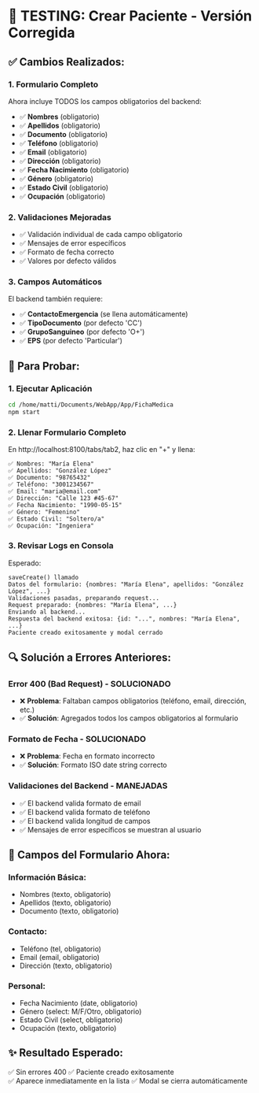 # 🧪 TESTING: Crear Paciente - Versión Corregida

## ✅ **Cambios Realizados:**

### 1. **Formulario Completo**
Ahora incluye TODOS los campos obligatorios del backend:
- ✅ **Nombres** (obligatorio)
- ✅ **Apellidos** (obligatorio)  
- ✅ **Documento** (obligatorio)
- ✅ **Teléfono** (obligatorio)
- ✅ **Email** (obligatorio)
- ✅ **Dirección** (obligatorio)
- ✅ **Fecha Nacimiento** (obligatorio)
- ✅ **Género** (obligatorio)
- ✅ **Estado Civil** (obligatorio)
- ✅ **Ocupación** (obligatorio)

### 2. **Validaciones Mejoradas**
- ✅ Validación individual de cada campo obligatorio
- ✅ Mensajes de error específicos
- ✅ Formato de fecha correcto
- ✅ Valores por defecto válidos

### 3. **Campos Automáticos**
El backend también requiere:
- ✅ **ContactoEmergencia** (se llena automáticamente)
- ✅ **TipoDocumento** (por defecto 'CC')
- ✅ **GrupoSanguineo** (por defecto 'O+')
- ✅ **EPS** (por defecto 'Particular')

## 🚀 **Para Probar:**

### 1. **Ejecutar Aplicación**
```bash
cd /home/matti/Documents/WebApp/App/FichaMedica
npm start
```

### 2. **Llenar Formulario Completo**
En http://localhost:8100/tabs/tab2, haz clic en "+" y llena:

```
✅ Nombres: "María Elena"
✅ Apellidos: "González López"  
✅ Documento: "98765432"
✅ Teléfono: "3001234567"
✅ Email: "maria@email.com"
✅ Dirección: "Calle 123 #45-67"
✅ Fecha Nacimiento: "1990-05-15"
✅ Género: "Femenino"
✅ Estado Civil: "Soltero/a"
✅ Ocupación: "Ingeniera"
```

### 3. **Revisar Logs en Consola**
Esperado:
```
saveCreate() llamado
Datos del formulario: {nombres: "María Elena", apellidos: "González López", ...}
Validaciones pasadas, preparando request...
Request preparado: {nombres: "María Elena", ...}
Enviando al backend...
Respuesta del backend exitosa: {id: "...", nombres: "María Elena", ...}
Paciente creado exitosamente y modal cerrado
```

## 🔍 **Solución a Errores Anteriores:**

### **Error 400 (Bad Request) - SOLUCIONADO**
- ❌ **Problema**: Faltaban campos obligatorios (teléfono, email, dirección, etc.)
- ✅ **Solución**: Agregados todos los campos obligatorios al formulario

### **Formato de Fecha - SOLUCIONADO**
- ❌ **Problema**: Fecha en formato incorrecto
- ✅ **Solución**: Formato ISO date string correcto

### **Validaciones del Backend - MANEJADAS**
- ✅ El backend valida formato de email
- ✅ El backend valida formato de teléfono  
- ✅ El backend valida longitud de campos
- ✅ Mensajes de error específicos se muestran al usuario

## 📝 **Campos del Formulario Ahora:**

### **Información Básica:**
- Nombres (texto, obligatorio)
- Apellidos (texto, obligatorio)
- Documento (texto, obligatorio)

### **Contacto:**
- Teléfono (tel, obligatorio)
- Email (email, obligatorio)
- Dirección (texto, obligatorio)

### **Personal:**
- Fecha Nacimiento (date, obligatorio)
- Género (select: M/F/Otro, obligatorio)
- Estado Civil (select, obligatorio)
- Ocupación (texto, obligatorio)

## ✨ **Resultado Esperado:**
✅ Sin errores 400
✅ Paciente creado exitosamente  
✅ Aparece inmediatamente en la lista
✅ Modal se cierra automáticamente